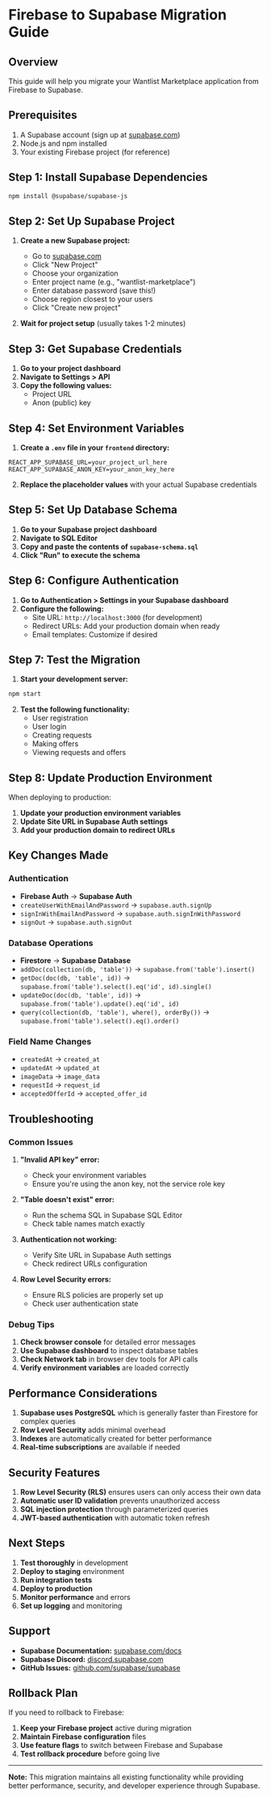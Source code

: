 # Firebase to Supabase Migration Guide

## Overview
This guide will help you migrate your Wantlist Marketplace application from Firebase to Supabase.

## Prerequisites
1. A Supabase account (sign up at [supabase.com](https://supabase.com))
2. Node.js and npm installed
3. Your existing Firebase project (for reference)

## Step 1: Install Supabase Dependencies

```bash
npm install @supabase/supabase-js
```

## Step 2: Set Up Supabase Project

1. **Create a new Supabase project:**
   - Go to [supabase.com](https://supabase.com)
   - Click "New Project"
   - Choose your organization
   - Enter project name (e.g., "wantlist-marketplace")
   - Enter database password (save this!)
   - Choose region closest to your users
   - Click "Create new project"

2. **Wait for project setup** (usually takes 1-2 minutes)

## Step 3: Get Supabase Credentials

1. **Go to your project dashboard**
2. **Navigate to Settings > API**
3. **Copy the following values:**
   - Project URL
   - Anon (public) key

## Step 4: Set Environment Variables

1. **Create a `.env` file in your `frontend` directory:**
```env
REACT_APP_SUPABASE_URL=your_project_url_here
REACT_APP_SUPABASE_ANON_KEY=your_anon_key_here
```

2. **Replace the placeholder values** with your actual Supabase credentials

## Step 5: Set Up Database Schema

1. **Go to your Supabase project dashboard**
2. **Navigate to SQL Editor**
3. **Copy and paste the contents of `supabase-schema.sql`**
4. **Click "Run" to execute the schema**

## Step 6: Configure Authentication

1. **Go to Authentication > Settings in your Supabase dashboard**
2. **Configure the following:**
   - Site URL: `http://localhost:3000` (for development)
   - Redirect URLs: Add your production domain when ready
   - Email templates: Customize if desired

## Step 7: Test the Migration

1. **Start your development server:**
```bash
npm start
```

2. **Test the following functionality:**
   - User registration
   - User login
   - Creating requests
   - Making offers
   - Viewing requests and offers

## Step 8: Update Production Environment

When deploying to production:

1. **Update your production environment variables**
2. **Update Site URL in Supabase Auth settings**
3. **Add your production domain to redirect URLs**

## Key Changes Made

### Authentication
- **Firebase Auth** → **Supabase Auth**
- `createUserWithEmailAndPassword` → `supabase.auth.signUp`
- `signInWithEmailAndPassword` → `supabase.auth.signInWithPassword`
- `signOut` → `supabase.auth.signOut`

### Database Operations
- **Firestore** → **Supabase Database**
- `addDoc(collection(db, 'table'))` → `supabase.from('table').insert()`
- `getDoc(doc(db, 'table', id))` → `supabase.from('table').select().eq('id', id).single()`
- `updateDoc(doc(db, 'table', id))` → `supabase.from('table').update().eq('id', id)`
- `query(collection(db, 'table'), where(), orderBy())` → `supabase.from('table').select().eq().order()`

### Field Name Changes
- `createdAt` → `created_at`
- `updatedAt` → `updated_at`
- `imageData` → `image_data`
- `requestId` → `request_id`
- `acceptedOfferId` → `accepted_offer_id`

## Troubleshooting

### Common Issues

1. **"Invalid API key" error:**
   - Check your environment variables
   - Ensure you're using the anon key, not the service role key

2. **"Table doesn't exist" error:**
   - Run the schema SQL in Supabase SQL Editor
   - Check table names match exactly

3. **Authentication not working:**
   - Verify Site URL in Supabase Auth settings
   - Check redirect URLs configuration

4. **Row Level Security errors:**
   - Ensure RLS policies are properly set up
   - Check user authentication state

### Debug Tips

1. **Check browser console** for detailed error messages
2. **Use Supabase dashboard** to inspect database tables
3. **Check Network tab** in browser dev tools for API calls
4. **Verify environment variables** are loaded correctly

## Performance Considerations

1. **Supabase uses PostgreSQL** which is generally faster than Firestore for complex queries
2. **Row Level Security** adds minimal overhead
3. **Indexes** are automatically created for better performance
4. **Real-time subscriptions** are available if needed

## Security Features

1. **Row Level Security (RLS)** ensures users can only access their own data
2. **Automatic user ID validation** prevents unauthorized access
3. **SQL injection protection** through parameterized queries
4. **JWT-based authentication** with automatic token refresh

## Next Steps

1. **Test thoroughly** in development
2. **Deploy to staging** environment
3. **Run integration tests**
4. **Deploy to production**
5. **Monitor performance** and errors
6. **Set up logging** and monitoring

## Support

- **Supabase Documentation:** [supabase.com/docs](https://supabase.com/docs)
- **Supabase Discord:** [discord.supabase.com](https://discord.supabase.com)
- **GitHub Issues:** [github.com/supabase/supabase](https://github.com/supabase/supabase)

## Rollback Plan

If you need to rollback to Firebase:

1. **Keep your Firebase project** active during migration
2. **Maintain Firebase configuration** files
3. **Use feature flags** to switch between Firebase and Supabase
4. **Test rollback procedure** before going live

---

**Note:** This migration maintains all existing functionality while providing better performance, security, and developer experience through Supabase.
